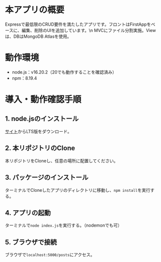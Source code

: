 # 本アプリの概要
Expressで最低限のCRUD要件を満たしたアプリです。フロントはFirstAppをベースに、編集、削除のUIを追加しています。\n
MVCにファイル分割実施。Viewは、DBはMongoDB Atlasを使用。


# 動作環境
- node.js：v16.20.2（20でも動作することを確認済み）
- npm：8.19.4

# 導入・動作確認手順

## 1. node.jsのインストール
[サイト](https://nodejs.org/en/download)からLTS版をダウンロード。

## 2. 本リポジトリのClone
本リポジトリをCloneし、任意の場所に配置してください。

## 3. パッケージのインストール
ターミナルでCloneしたアプリのディレクトリに移動し、`npm install`を実行する。

## 4. アプリの起動
ターミナルで`node index.js`を実行する。（nodemonでも可）

## 5. ブラウザで接続
ブラウザで`localhost:5000/posts`にアクセス。